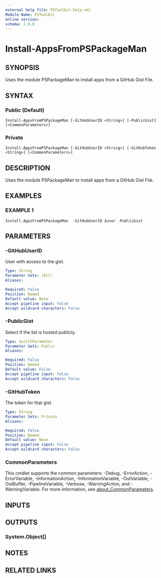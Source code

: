 ```yaml
---
external help file: PSToolKit-help.xml
Module Name: PSToolKit
online version:
schema: 2.0.0
---
```


# Install-AppsFromPSPackageMan

## SYNOPSIS
Uses the module PSPackageMan to install apps from a GitHub Gist File.

## SYNTAX

### Public (Default)
```
Install-AppsFromPSPackageMan [-GitHubUserID <String>] [-PublicGist] [<CommonParameters>]
```

### Private
```
Install-AppsFromPSPackageMan [-GitHubUserID <String>] [-GitHubToken <String>] [<CommonParameters>]
```

## DESCRIPTION
Uses the module PSPackageMan to install apps from a GitHub Gist File.

## EXAMPLES

### EXAMPLE 1
```
Install-AppsFromPSPackageMan  -GitHubUserID $user -PublicGist
```

## PARAMETERS

### -GitHubUserID
User with access to the gist.

```yaml
Type: String
Parameter Sets: (All)
Aliases:

Required: False
Position: Named
Default value: None
Accept pipeline input: False
Accept wildcard characters: False
```

### -PublicGist
Select if the list is hosted publicly.

```yaml
Type: SwitchParameter
Parameter Sets: Public
Aliases:

Required: False
Position: Named
Default value: False
Accept pipeline input: False
Accept wildcard characters: False
```

### -GitHubToken
The token for that gist.

```yaml
Type: String
Parameter Sets: Private
Aliases:

Required: False
Position: Named
Default value: None
Accept pipeline input: False
Accept wildcard characters: False
```

### CommonParameters
This cmdlet supports the common parameters: -Debug, -ErrorAction, -ErrorVariable, -InformationAction, -InformationVariable, -OutVariable, -OutBuffer, -PipelineVariable, -Verbose, -WarningAction, and -WarningVariable. For more information, see [about_CommonParameters](http://go.microsoft.com/fwlink/?LinkID=113216).

## INPUTS

## OUTPUTS

### System.Object[]
## NOTES

## RELATED LINKS
